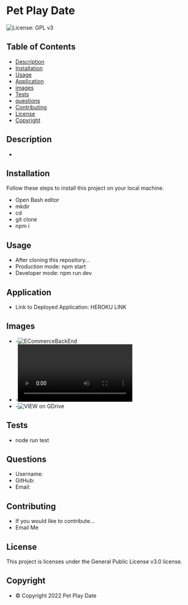 
# Pet Play Date
![License: GPL v3](https://img.shields.io/badge/License-GPLv3-blue.svg)


## Table of Contents
- [Description](#description)
- [Installation](#installation)
- [Usage](#usage)
- [Application](#application)
- [images](#images)
- [Tests](#tests)
- [questions](#questions)
- [Contributing](#contributing)
- [License](#license)
- [Copyright](#copyright)


## Description
- 


## Installation
Follow these steps to install this project on your local machine.
- Open Bash editor
- mkdir 
- cd 
- git clone 
- npm i


## Usage
- After cloning this repository...
- Production mode: npm start
- Developer mode: npm run dev

## Application
- Link to Deployed Application: HEROKU LINK


## Images
- -![ECommerceBackEnd](./assets/images/.gif)
- -![VIEW DEMO VIDEO](./assets/images/.webm)
- -![VIEW on GDrive](https://drive.google.com/)

## Tests
- node run test


## Questions
- Username: 
- GitHub: 
- Email: 


## Contributing
- If you would like to contribute...
- Email Me


## License
   This project is licenses under the General Public License v3.0 license.



## Copyright
- © Copyright 2022 Pet Play Date
